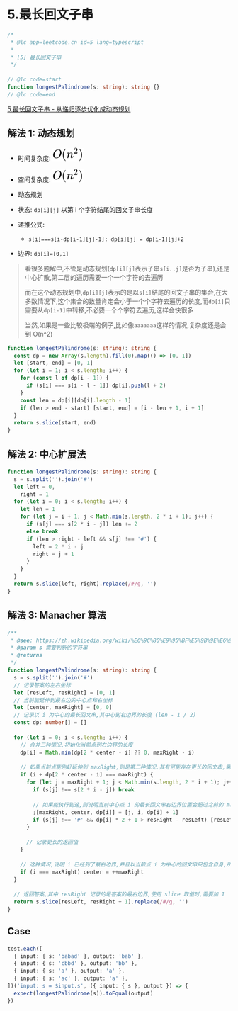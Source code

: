 # 5.最长回文子串

```ts
/*
 * @lc app=leetcode.cn id=5 lang=typescript
 *
 * [5] 最长回文子串
 */

// @lc code=start
function longestPalindrome(s: string): string {}
// @lc code=end
```

[5.最长回文子串 - 从递归逐步优化成动态规划](../专项训练/动态规划/5.最长回文子串.md)

## 解法 1: 动态规划

- 时间复杂度: <!-- $O(n^2)$ --> <img style="transform: translateY(0.1em); background: white;" src="./svg/o-n-power-2.svg" alt="O(n^2)">
- 空间复杂度: <!-- $O(n^2)$ --> <img style="transform: translateY(0.1em); background: white;" src="./svg/o-n-power-2.svg" alt="O(n^2)">

- 动态规划
- 状态: `dp[i][j]` 以第 i 个字符结尾的回文子串长度
- 递推公式:
  - `s[i]===s[i-dp[i-1][j]-1]: dp[i][j] = dp[i-1][j]+2`
- 边界: `dp[i]=[0,1]`

> 看很多题解中,不管是动态规划(`dp[i][j]`表示子串`s[i..j]`是否为子串),还是中心扩散,第二层的遍历需要一个一个字符的去遍历
>
> 而在这个动态规划中,`dp[i][j]`表示的是以`s[i]`结尾的回文子串的集合,在大多数情况下,这个集合的数量肯定会小于一个个字符去遍历的长度,而`dp[i]`只需要从`dp[i-1]`中转移,不必要一个个字符去遍历,这样会快很多
>
> 当然,如果是一些比较极端的例子,比如像`aaaaaaa`这样的情况,复杂度还是会到 O(n^2)

```ts
function longestPalindrome(s: string): string {
  const dp = new Array(s.length).fill(0).map(() => [0, 1])
  let [start, end] = [0, 1]
  for (let i = 1; i < s.length; i++) {
    for (const l of dp[i - 1]) {
      if (s[i] === s[i - l - 1]) dp[i].push(l + 2)
    }
    const len = dp[i][dp[i].length - 1]
    if (len > end - start) [start, end] = [i - len + 1, i + 1]
  }
  return s.slice(start, end)
}
```

## 解法 2: 中心扩展法

```ts
function longestPalindrome(s: string): string {
  s = s.split('').join('#')
  let left = 0,
    right = 1
  for (let i = 0; i < s.length; i++) {
    let len = 1
    for (let j = i + 1; j < Math.min(s.length, 2 * i + 1); j++) {
      if (s[j] === s[2 * i - j]) len += 2
      else break
      if (len > right - left && s[j] !== '#') {
        left = 2 * i - j
        right = j + 1
      }
    }
  }
  return s.slice(left, right).replace(/#/g, '')
}
```

## 解法 3: Manacher 算法

```ts
/**
 * @see: https://zh.wikipedia.org/wiki/%E6%9C%80%E9%95%BF%E5%9B%9E%E6%96%87%E5%AD%90%E4%B8%B2#Manacher%E7%AE%97%E6%B3%95
 * @param s 需要判断的字符串
 * @returns
 */
function longestPalindrome(s: string): string {
  s = s.split('').join('#')
  // 记录答案的左右坐标
  let [resLeft, resRight] = [0, 1]
  // 当前能延伸到最右边的中心点和右坐标
  let [center, maxRight] = [0, 0]
  // 记录以 i 为中心的最长回文串,其中心到右边界的长度 (len - 1 / 2)
  const dp: number[] = []

  for (let i = 0; i < s.length; i++) {
    // 合并三种情况,初始化当前点到右边界的长度
    dp[i] = Math.min(dp[2 * center - i] ?? 0, maxRight - i)

    // 如果当前点能刚好延伸到 maxRight,则是第三种情况,其有可能存在更长的回文串,需要进一步判断
    if (i + dp[2 * center - i] === maxRight) {
      for (let j = maxRight + 1; j < Math.min(s.length, 2 * i + 1); j++) {
        if (s[j] !== s[2 * i - j]) break

        // 如果能执行到这,则说明当前中心点 i 的最长回文串右边界位置会超过之前的 maxRight,所以需要更新之前的值
        ;[maxRight, center, dp[i]] = [j, i, dp[i] + 1]
        if (s[j] !== '#' && dp[i] * 2 + 1 > resRight - resLeft) [resLeft, resRight] = [i - dp[i], i + dp[i]]
      }

      // 记录更长的返回值
    }

    // 这种情况,说明 i 已经到了最右边界,并且以当前点 i 为中心的回文串只包含自身,所以将 center 和 maxRight 右移
    if (i === maxRight) center = ++maxRight
  }

  // 返回答案,其中 resRight 记录的是答案的最右边界,使用 slice 取值时,需要加 1
  return s.slice(resLeft, resRight + 1).replace(/#/g, '')
}
```

## Case

```ts
test.each([
  { input: { s: 'babad' }, output: 'bab' },
  { input: { s: 'cbbd' }, output: 'bb' },
  { input: { s: 'a' }, output: 'a' },
  { input: { s: 'ac' }, output: 'a' },
])('input: s = $input.s', ({ input: { s }, output }) => {
  expect(longestPalindrome(s)).toEqual(output)
})
```
